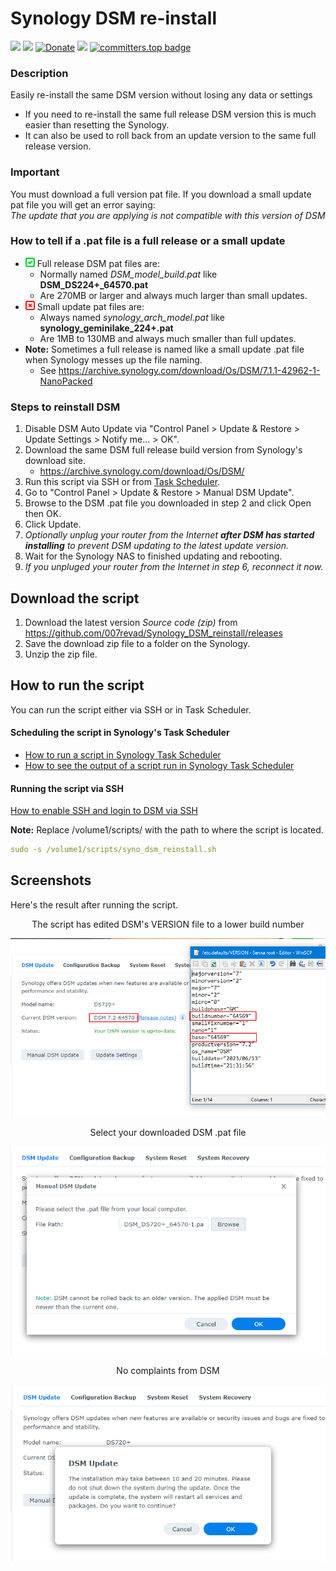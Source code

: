 # Synology DSM re-install

<a href="https://github.com/007revad/Synology_DSM_reinstall/releases"><img src="https://img.shields.io/github/release/007revad/Synology_DSM_reinstall.svg"></a>
<a href="https://hits.seeyoufarm.com"><img src="https://hits.seeyoufarm.com/api/count/incr/badge.svg?url=https%3A%2F%2Fgithub.com%2F007revad%2FDSM_reinstallh&count_bg=%2379C83D&title_bg=%23555555&icon=&icon_color=%23E7E7E7&title=views&edge_flat=false"/></a>
[![Donate](https://img.shields.io/badge/Donate-PayPal-green.svg)](https://www.paypal.com/paypalme/007revad)
[![](https://img.shields.io/static/v1?label=Sponsor&message=%E2%9D%A4&logo=GitHub&color=%23fe8e86)](https://github.com/sponsors/007revad)
[![committers.top badge](https://user-badge.committers.top/australia/007revad.svg)](https://user-badge.committers.top/australia/007revad)

### Description

Easily re-install the same DSM version without losing any data or settings

  - If you need to re-install the same full release DSM version this is much easier than resetting the Synology.
  - It can also be used to roll back from an update version to the same full release version.

### Important

You must download a full version pat file. If you download a small update pat file you will get an error saying: <br> *The update that you are applying is not compatible with this version of DSM*

### How to tell if a .pat file is a full release or a small update

  - <img src="images/tick.svg" width="15" height="15"> Full release DSM pat files are:
    - Normally named *DSM_model_build.pat* like **DSM_DS224+_64570.pat**
    - Are 270MB or larger and always much larger than small updates.
  - <img src="images/cross.svg" width="15" height="15"> Small update pat files are:
    - Always named *synology_arch_model.pat* like **synology_geminilake_224+.pat**
    - Are 1MB to 130MB and always much smaller than full updates.
  - **Note:** Sometimes a full release is named like a small update .pat file when Synology messes up the file naming.
    - See https://archive.synology.com/download/Os/DSM/7.1.1-42962-1-NanoPacked

### Steps to reinstall DSM

1. Disable DSM Auto Update via "Control Panel > Update & Restore > Update Settings > Notify me... > OK".
2. Download the same DSM full release build version from Synology's download site.
    - https://archive.synology.com/download/Os/DSM/ 
4. Run this script via SSH or from <a href=how_to_run_from_scheduler.md/>Task Scheduler</a>.
5. Go to "Control Panel > Update & Restore > Manual DSM Update".
6. Browse to the DSM .pat file you downloaded in step 2 and click Open then OK.
7. Click Update.
8. *Optionally unplug your router from the Internet **after DSM has started installing** to prevent DSM updating to the latest update version.*
9. Wait for the Synology NAS to finished updating and rebooting.
10. *If you unpluged your router from the Internet in step 6, reconnect it now.*

## Download the script

1. Download the latest version _Source code (zip)_ from https://github.com/007revad/Synology_DSM_reinstall/releases
2. Save the download zip file to a folder on the Synology.
3. Unzip the zip file.

## How to run the script

You can run the script either via SSH or in Task Scheduler.

#### Scheduling the script in Synology's Task Scheduler

- <a href=how_to_run_from_scheduler.md/>How to run a script in Synology Task Scheduler</a> 
- <a href=how_to_see_output_in_scheduler.md>How to see the output of a script run in Synology Task Scheduler</a>

#### Running the script via SSH

[How to enable SSH and login to DSM via SSH](https://kb.synology.com/en-global/DSM/tutorial/How_to_login_to_DSM_with_root_permission_via_SSH_Telnet)

**Note:** Replace /volume1/scripts/ with the path to where the script is located.
```YAML
sudo -s /volume1/scripts/syno_dsm_reinstall.sh
```

## Screenshots

Here's the result after running the script.

<p align="center">The script has edited DSM's VERSION file to a lower build number</p>
<p align="center"><img src="/images/reinstall_dsm_step-1.png"></p>

<p align="center">Select your downloaded DSM .pat file</p>
<p align="center"><img src="/images/reinstall_dsm_step-2.png"></p>

<p align="center">No complaints from DSM</p>
<p align="center"><img src="/images/reinstall_dsm_step-3.png"></p>

